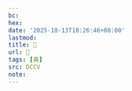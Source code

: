 ```yaml
---
bc:
hex:
date: '2025-10-13T10:26:46+08:00'
lastmod:
title: 􂠤
url: 􂠤
tags: [黃]
src: DCCV
note:
---
```

